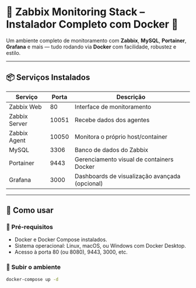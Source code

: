 # 📡 Zabbix Monitoring Stack – Instalador Completo com Docker 🐳

Um ambiente completo de monitoramento com **Zabbix**, **MySQL**, **Portainer**, **Grafana** e mais — tudo rodando via **Docker** com facilidade, robustez e estilo.

---

## 📦 Serviços Instalados

| Serviço         | Porta | Descrição                                      |
|-----------------|-------|-----------------------------------------------|
| Zabbix Web      | 80    | Interface de monitoramento                    |
| Zabbix Server   | 10051 | Recebe dados dos agentes                      |
| Zabbix Agent    | 10050 | Monitora o próprio host/container             |
| MySQL           | 3306  | Banco de dados do Zabbix                      |
| Portainer       | 9443  | Gerenciamento visual de containers Docker     |
| Grafana         | 3000  | Dashboards de visualização avançada (opcional)|

---

## 🚀 Como usar

### 🧱 Pré-requisitos

- Docker e Docker Compose instalados.
- Sistema operacional: Linux, macOS, ou Windows com Docker Desktop.
- Acesso à porta 80 (ou 8080), 9443, 3000, etc.

### 🧪 Subir o ambiente

```bash
docker-compose up -d

